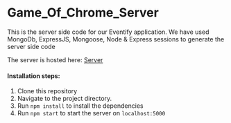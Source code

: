 # Game_Of_Chrome_Server

This is the server side code for our Eventify application. 
We have used MongoDb, ExpressJS, Mongoose, Node & Express sessions to generate the server side code

The server is hosted here: [Server](https://hidden-fortress-81668.herokuapp.com/)

#### Installation steps:
1. Clone this repository
2. Navigate to the project directory. 
3. Run `npm install` to install the dependencies
4. Run `npm start` to start the server on `localhost:5000`

